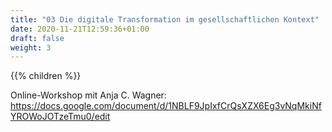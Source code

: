 ```yaml
---
title: "03 Die digitale Transformation im gesellschaftlichen Kontext"
date: 2020-11-21T12:59:36+01:00
draft: false
weight: 3
---
```

{{% children  %}}

Online-Workshop mit Anja C. Wagner:
https://docs.google.com/document/d/1NBLF9JpIxfCrQsXZX6Eg3vNqMkiNfYROWoJOTzeTmu0/edit
